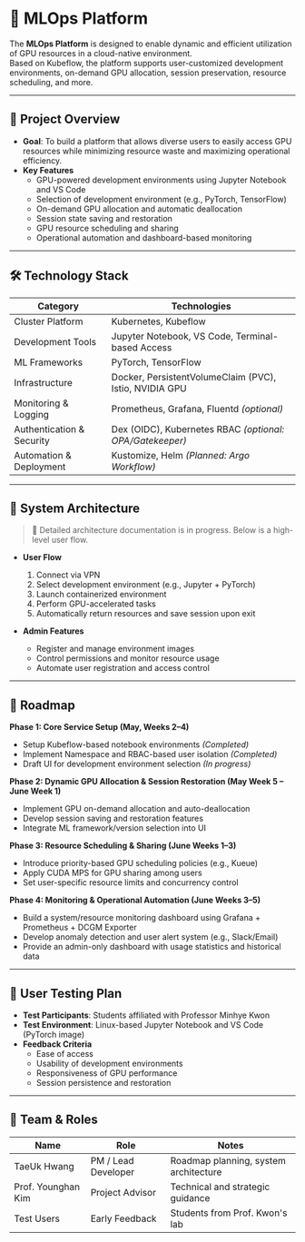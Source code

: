 # 🚀 MLOps Platform

The **MLOps Platform** is designed to enable dynamic and efficient utilization of GPU resources in a cloud-native environment.  
Based on Kubeflow, the platform supports user-customized development environments, on-demand GPU allocation, session preservation, resource scheduling, and more.

---

## 🧭 Project Overview

- **Goal**: To build a platform that allows diverse users to easily access GPU resources while minimizing resource waste and maximizing operational efficiency.
- **Key Features**
  - GPU-powered development environments using Jupyter Notebook and VS Code
  - Selection of development environment (e.g., PyTorch, TensorFlow)
  - On-demand GPU allocation and automatic deallocation
  - Session state saving and restoration
  - GPU resource scheduling and sharing
  - Operational automation and dashboard-based monitoring

---

## 🛠 Technology Stack

| Category               | Technologies                                                                      |
|------------------------|-----------------------------------------------------------------------------------|
| Cluster Platform       | Kubernetes, Kubeflow                                                              |
| Development Tools      | Jupyter Notebook, VS Code, Terminal-based Access                                  |
| ML Frameworks          | PyTorch, TensorFlow                                                               |
| Infrastructure         | Docker, PersistentVolumeClaim (PVC), Istio, NVIDIA GPU                            |
| Monitoring & Logging   | Prometheus, Grafana, Fluentd *(optional)*                                         |
| Authentication & Security | Dex (OIDC), Kubernetes RBAC *(optional: OPA/Gatekeeper)*                      |
| Automation & Deployment| Kustomize, Helm *(Planned: Argo Workflow)*                                       |

---

## 🧩 System Architecture

> 📌 Detailed architecture documentation is in progress. Below is a high-level user flow.

- **User Flow**
  1. Connect via VPN
  2. Select development environment (e.g., Jupyter + PyTorch)
  3. Launch containerized environment
  4. Perform GPU-accelerated tasks
  5. Automatically return resources and save session upon exit

- **Admin Features**
  - Register and manage environment images
  - Control permissions and monitor resource usage
  - Automate user registration and access control

---

## 🧭 Roadmap

**Phase 1: Core Service Setup (May, Weeks 2–4)**  
- Setup Kubeflow-based notebook environments *(Completed)*  
- Implement Namespace and RBAC-based user isolation *(Completed)*  
- Draft UI for development environment selection *(In progress)*  

**Phase 2: Dynamic GPU Allocation & Session Restoration (May Week 5 – June Week 1)**  
- Implement GPU on-demand allocation and auto-deallocation  
- Develop session saving and restoration features  
- Integrate ML framework/version selection into UI  

**Phase 3: Resource Scheduling & Sharing (June Weeks 1–3)**  
- Introduce priority-based GPU scheduling policies (e.g., Kueue)  
- Apply CUDA MPS for GPU sharing among users  
- Set user-specific resource limits and concurrency control  

**Phase 4: Monitoring & Operational Automation (June Weeks 3–5)**  
- Build a system/resource monitoring dashboard using Grafana + Prometheus + DCGM Exporter  
- Develop anomaly detection and user alert system (e.g., Slack/Email)  
- Provide an admin-only dashboard with usage statistics and historical data  

---

## 🧪 User Testing Plan

- **Test Participants**: Students affiliated with Professor Minhye Kwon  
- **Test Environment**: Linux-based Jupyter Notebook and VS Code (PyTorch image)  
- **Feedback Criteria**
  - Ease of access
  - Usability of development environments
  - Responsiveness of GPU performance
  - Session persistence and restoration

---

## 👥 Team & Roles

| Name            | Role               | Notes                              |
|------------------|--------------------|-------------------------------------|
| TaeUk Hwang      | PM / Lead Developer | Roadmap planning, system architecture |
| Prof. Younghan Kim | Project Advisor     | Technical and strategic guidance    |
| Test Users       | Early Feedback      | Students from Prof. Kwon's lab      |

